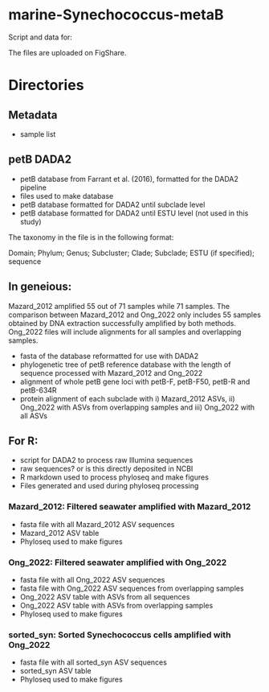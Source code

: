 # marine-Synechococcus-metaB

Script and data for:

The files are uploaded on FigShare.

# Directories

## Metadata
- sample list

## petB DADA2
- petB database from Farrant et al. (2016), formatted for the DADA2 pipeline
- files used to make database
- petB database formatted for DADA2 until subclade level
- petB database formatted for DADA2 until ESTU level (not used in this study)

The taxonomy in the file is in the following format:

Domain; Phylum; Genus; Subcluster; Clade; Subclade; ESTU (if specified); sequence

## In geneious:
Mazard_2012 amplified 55 out of 71 samples while 71 samples. The comparison between Mazard_2012 and Ong_2022 only includes 55 samples obtained by DNA extraction successfully amplified by both methods. Ong_2022 files will include alignments for all samples and overlapping samples. 

- fasta of the database reformatted for use with DADA2
- phylogenetic tree of petB reference database with the length of sequence processed with Mazard_2012 and Ong_2022
- alignment of whole petB gene loci with petB-F, petB-F50, petB-R and petB-634R
- protein alignment of each subclade with i) Mazard_2012 ASVs, ii) Ong_2022 with ASVs from overlapping samples and iii) Ong_2022 with all ASVs

## For R:
- script for DADA2 to process raw Illumina sequences
- raw sequences? or is this directly deposited in NCBI
- R markdown used to process phyloseq and make figures
- Files generated and used during phyloseq processing

### Mazard_2012: Filtered seawater amplified with Mazard_2012
- fasta file with all Mazard_2012 ASV sequences
- Mazard_2012 ASV table
- Phyloseq used to make figures

### Ong_2022: Filtered seawater amplified with Ong_2022
- fasta file with all Ong_2022 ASV sequences
- fasta file with Ong_2022 ASV sequences from overlapping samples
- Ong_2022 ASV table with ASVs from all sequences
- Ong_2022 ASV table with ASVs from overlapping samples
- Phyloseq used to make figures

### sorted_syn: Sorted Synechococcus cells amplified with Ong_2022
- fasta file with all sorted_syn ASV sequences
- sorted_syn ASV table
- Phyloseq used to make figures
